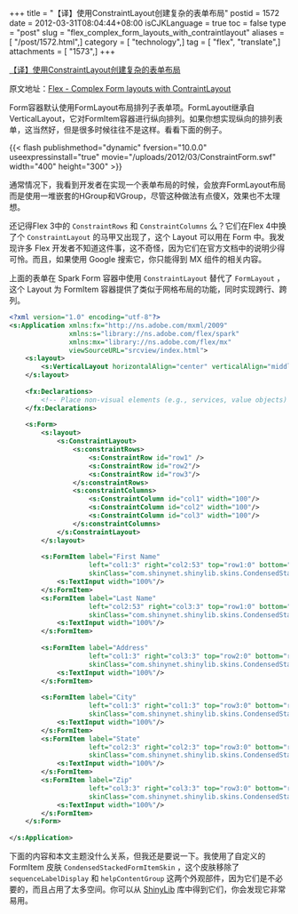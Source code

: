 +++
title = "【译】使用ConstraintLayout创建复杂的表单布局"
postid = 1572
date = 2012-03-31T08:04:44+08:00
isCJKLanguage = true
toc = false
type = "post"
slug = "flex_complex_form_layouts_with_contraintlayout"
aliases = [ "/post/1572.html",]
category = [ "technology",]
tag = [ "flex", "translate",]
attachments = [ "1573",]
+++


[【译】使用ConstraintLayout创建复杂的表单布局](https://blog.zengrong.net/post/1572.html)

原文地址：[Flex - Complex Form layouts with ContraintLayout](http://blog.devinholloway.com/2012/03/flex-complex-form-layouts-with.html)

Form容器默认使用FormLayout布局排列子表单项。FormLayout继承自VerticalLayout，它对FormItem容器进行纵向排列。如果你想实现纵向的排列表单，这当然好，但是很多时候往往不是这样。看看下面的例子。

{{< flash publishmethod="dynamic" fversion="10.0.0" useexpressinstall="true" movie="/uploads/2012/03/ConstraintForm.swf" width="400" height="300" >}}

通常情况下，我看到开发者在实现一个表单布局的时候，会放弃FormLayout布局而是使用一堆嵌套的HGroup和VGroup，尽管这种做法有点傻X，效果也不太理想。

还记得Flex 3中的 `ConstraintRows` 和 `ConstraintColumns` 么？它们在Flex 4中换了个 `ConstraintLayout` 的马甲又出现了，这个 Layout 可以用在 Form 中。我发现许多 Flex 开发者不知道这件事，这不奇怪，因为它们在官方文档中的说明少得可怜。而且，如果使用 Google 搜索它，你只能得到 MX 组件的相关内容。

上面的表单在 Spark Form 容器中使用 `ConstraintLayout` 替代了 `FormLayout` ，这个 Layout 为 FormItem 容器提供了类似于网格布局的功能，同时实现跨行、跨列。

``` xml
<?xml version="1.0" encoding="utf-8"?>
<s:Application xmlns:fx="http://ns.adobe.com/mxml/2009"
               xmlns:s="library://ns.adobe.com/flex/spark"
               xmlns:mx="library://ns.adobe.com/flex/mx"
               viewSourceURL="srcview/index.html">
    <s:layout>
        <s:VerticalLayout horizontalAlign="center" verticalAlign="middle"/>
    </s:layout>
    
    <fx:Declarations>
        <!-- Place non-visual elements (e.g., services, value objects) here -->
    </fx:Declarations>
    
    <s:Form>
        <s:layout>
            <s:ConstraintLayout>
                <s:constraintRows>
                    <s:ConstraintRow id="row1" />
                    <s:ConstraintRow id="row2"/>
                    <s:ConstraintRow id="row3"/>
                </s:constraintRows>
                <s:constraintColumns>
                    <s:ConstraintColumn id="col1" width="100"/>
                    <s:ConstraintColumn id="col2" width="100"/>
                    <s:ConstraintColumn id="col3" width="100"/>
                </s:constraintColumns>
            </s:ConstraintLayout>
        </s:layout>
        
        <s:FormItem label="First Name"
                    left="col1:3" right="col2:53" top="row1:0" bottom="row1:0"
                    skinClass="com.shinynet.shinylib.skins.CondensedStackedFormItemSkin">
            <s:TextInput width="100%"/>
        </s:FormItem>
        <s:FormItem label="Last Name"
                    left="col2:53" right="col3:3" top="row1:0" bottom="row1:0"
                    skinClass="com.shinynet.shinylib.skins.CondensedStackedFormItemSkin">
            <s:TextInput width="100%"/>
        </s:FormItem>
        
        <s:FormItem label="Address"
                    left="col1:3" right="col3:3" top="row2:0" bottom="row2:0"
                    skinClass="com.shinynet.shinylib.skins.CondensedStackedFormItemSkin">
            <s:TextInput width="100%"/>
        </s:FormItem>
        
        <s:FormItem label="City"
                    left="col1:3" right="col1:3" top="row3:0" bottom="row3:0"
                    skinClass="com.shinynet.shinylib.skins.CondensedStackedFormItemSkin">
            <s:TextInput width="100%"/>
        </s:FormItem>
        <s:FormItem label="State"
                    left="col2:3" right="col2:3" top="row3:0" bottom="row3:0"
                    skinClass="com.shinynet.shinylib.skins.CondensedStackedFormItemSkin">
            <s:TextInput width="100%"/>
        </s:FormItem>
        <s:FormItem label="Zip"
                    left="col3:3" right="col3:3" top="row3:0" bottom="row3:0"
                    skinClass="com.shinynet.shinylib.skins.CondensedStackedFormItemSkin">
            <s:TextInput width="100%"/>
        </s:FormItem>
    </s:Form>
    
</s:Application>
```

下面的内容和本文主题没什么关系，但我还是要说一下。我使用了自定义的 FormItem 皮肤 `CondensedStackedFormItemSkin` ，这个皮肤移除了 `sequenceLabelDisplay` 和 `helpContentGroup` 这两个外观部件，因为它们是不必要的，而且占用了太多空间。你可以从 [ShinyLib](https://www.assembla.com/code/shinylib/subversion/nodes) 库中得到它们，你会发现它非常易用。
